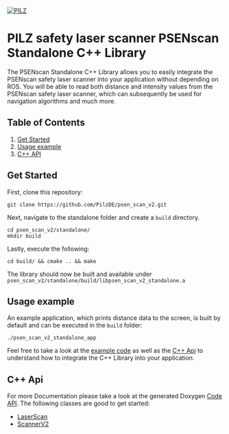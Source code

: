 [![PILZ](../img/pilz-logo.png)](https://www.pilz.com)

# PILZ safety laser scanner PSENscan Standalone C++ Library

The PSENscan Standalone C++ Library allows you to easily integrate the PSENscan safety laser scanner into your application without depending on ROS. You will be able to read both distance and intensity values from the PSENscan safety laser scanner, which can subsequently be used for navigation algorithms and much more.

## Table of Contents

1. [Get Started](#get-started)
2. [Usage example](#usage-example)
3. [C++ API](#c++-api)

## Get Started
First, clone this repository:
```
git clone https://github.com/PilzDE/psen_scan_v2.git
```

Next, navigate to the standalone folder and create a `build` directory.
```
cd psen_scan_v2/standalone/
mkdir build
```

Lastly, execute the following:
```
cd build/ && cmake .. && make
```

The library should now be built and available under `psen_scan_v2/standalone/build/libpsen_scan_v2_standalone.a`

## Usage example
An example application, which prints distance data to the screen, is built by default and can be executed in the `build` folder:
```
./psen_scan_v2_standalone_app
```

Feel free to take a look at the [example code](https://github.com/PilzDE/psen_scan_v2/blob/main/standalone/main.cpp) as well as the [C++ Api](#c++-api) to understand how to integrate the C++ Library into your application.

## C++ Api
For more Documentation please take a look at the generated Doxygen [Code API][]. The following classes are good to get started:
 - [LaserScan][]
 - [ScannerV2][]



[Code API]: http://docs.ros.org/en/melodic/api/psen_scan_v2/html/
[LaserScan]: http://docs.ros.org/en/melodic/api/psen_scan_v2/html/classpsen__scan__v2_1_1LaserScan.html
[ScannerV2]: http://docs.ros.org/en/melodic/api/psen_scan_v2/html/classpsen__scan__v2_1_1ScannerV2.html